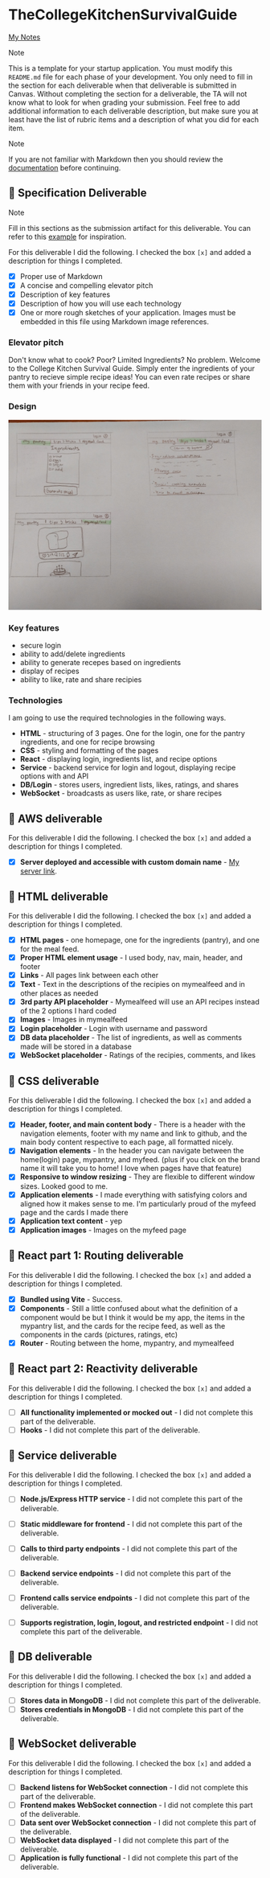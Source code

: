 # TheCollegeKitchenSurvivalGuide

[My Notes](notes.md)

> [!NOTE]
>  This is a template for your startup application. You must modify this `README.md` file for each phase of your development. You only need to fill in the section for each deliverable when that deliverable is submitted in Canvas. Without completing the section for a deliverable, the TA will not know what to look for when grading your submission. Feel free to add additional information to each deliverable description, but make sure you at least have the list of rubric items and a description of what you did for each item.

> [!NOTE]
>  If you are not familiar with Markdown then you should review the [documentation](https://docs.github.com/en/get-started/writing-on-github/getting-started-with-writing-and-formatting-on-github/basic-writing-and-formatting-syntax) before continuing.

## 🚀 Specification Deliverable

> [!NOTE]
>  Fill in this sections as the submission artifact for this deliverable. You can refer to this [example](https://github.com/webprogramming260/startup-example/blob/main/README.md) for inspiration.

For this deliverable I did the following. I checked the box `[x]` and added a description for things I completed.

- [x] Proper use of Markdown
- [x] A concise and compelling elevator pitch
- [x] Description of key features
- [x] Description of how you will use each technology
- [x] One or more rough sketches of your application. Images must be embedded in this file using Markdown image references.

### Elevator pitch

Don't know what to cook? Poor? Limited Ingredients? No problem. Welcome to the College Kitchen Survival Guide. Simply enter the ingredients of your pantry to recieve simple recipe ideas! You can even rate recipes or share them with your friends in your recipe feed.

### Design

![Design image](Design.jpg)


### Key features

- secure login
- ability to add/delete ingredients
- ability to generate recepes based on ingredients
- display of recipes
- ability to like, rate and share recipies

### Technologies

I am going to use the required technologies in the following ways.

- **HTML** - structuring of 3 pages. One for the login, one for the pantry ingredients, and one for recipe browsing
- **CSS** - styling and formatting of the pages
- **React** - displaying login, ingredients list, and recipe options
- **Service** - backend service for login and logout, displaying recipe options with and API
- **DB/Login** - stores users, ingredient lists, likes, ratings, and shares
- **WebSocket** - broadcasts as users like, rate, or share recipes

## 🚀 AWS deliverable

For this deliverable I did the following. I checked the box `[x]` and added a description for things I completed.

- [x] **Server deployed and accessible with custom domain name** - [My server link](thecollegekitchensurvivalguide.click).

## 🚀 HTML deliverable

For this deliverable I did the following. I checked the box `[x]` and added a description for things I completed.

- [x] **HTML pages** - one homepage, one for the ingredients (pantry), and one for the meal feed.
- [x] **Proper HTML element usage** - I used body, nav, main, header, and footer
- [x] **Links** - All pages link between each other
- [x] **Text** - Text in the descriptions of the recipies on mymealfeed and in other places as needed
- [x] **3rd party API placeholder** - Mymealfeed will use an API recipes instead of the 2 options I hard coded
- [x] **Images** - Images in mymealfeed
- [x] **Login placeholder** - Login with username and password
- [x] **DB data placeholder** - The list of ingredients, as well as comments made will be stored in a database
- [x] **WebSocket placeholder** - Ratings of the recipies, comments, and likes

## 🚀 CSS deliverable

For this deliverable I did the following. I checked the box `[x]` and added a description for things I completed.

- [x] **Header, footer, and main content body** - There is a header with the navigation elements, footer with my name and link to github, and the main body content respective to each page, all formatted nicely.
- [x] **Navigation elements** - In the header you can navigate between the home(login) page, mypantry, and myfeed. (plus if you click on the brand name it will take you to home! I love when pages have that feature)
- [x] **Responsive to window resizing** - They are flexible to different window sizes. Looked good to me.
- [x] **Application elements** - I made everything with satisfying colors and aligned how it makes sense to me. I'm particularly proud of the myfeed page and the cards I made there
- [x] **Application text content** - yep
- [x] **Application images** - Images on the myfeed page

## 🚀 React part 1: Routing deliverable

For this deliverable I did the following. I checked the box `[x]` and added a description for things I completed.

- [x] **Bundled using Vite** - Success.
- [x] **Components** - Still a little confused about what the definition of a component would be but I think it would be my app, the items in the mypantry list, and the cards for the recipe feed, as well as the components in the cards (pictures, ratings, etc)
- [x] **Router** - Routing between the home, mypantry, and mymealfeed

## 🚀 React part 2: Reactivity deliverable

For this deliverable I did the following. I checked the box `[x]` and added a description for things I completed.

- [ ] **All functionality implemented or mocked out** - I did not complete this part of the deliverable.
- [ ] **Hooks** - I did not complete this part of the deliverable.

## 🚀 Service deliverable

For this deliverable I did the following. I checked the box `[x]` and added a description for things I completed.

- [ ] **Node.js/Express HTTP service** - I did not complete this part of the deliverable.
- [ ] **Static middleware for frontend** - I did not complete this part of the deliverable.
- [ ] **Calls to third party endpoints** - I did not complete this part of the deliverable.
- [ ] **Backend service endpoints** - I did not complete this part of the deliverable.
- [ ] **Frontend calls service endpoints** - I did not complete this part of the deliverable.
- [ ] **Supports registration, login, logout, and restricted endpoint** - I did not complete this part of the deliverable.


## 🚀 DB deliverable

For this deliverable I did the following. I checked the box `[x]` and added a description for things I completed.

- [ ] **Stores data in MongoDB** - I did not complete this part of the deliverable.
- [ ] **Stores credentials in MongoDB** - I did not complete this part of the deliverable.

## 🚀 WebSocket deliverable

For this deliverable I did the following. I checked the box `[x]` and added a description for things I completed.

- [ ] **Backend listens for WebSocket connection** - I did not complete this part of the deliverable.
- [ ] **Frontend makes WebSocket connection** - I did not complete this part of the deliverable.
- [ ] **Data sent over WebSocket connection** - I did not complete this part of the deliverable.
- [ ] **WebSocket data displayed** - I did not complete this part of the deliverable.
- [ ] **Application is fully functional** - I did not complete this part of the deliverable.
